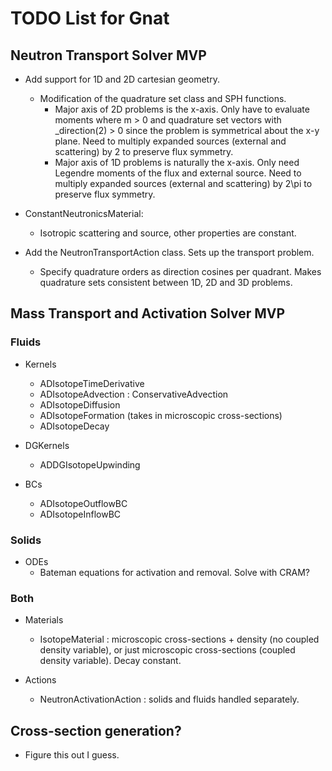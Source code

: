 # TODO List for Gnat

## Neutron Transport Solver MVP

- Add support for 1D and 2D cartesian geometry.
  - Modification of the quadrature set class and SPH functions.
    - Major axis of 2D problems is the x-axis. Only have to evaluate moments where
    m > 0 and quadrature set vectors with _direction(2) > 0 since the problem is
    symmetrical about the x-y plane. Need to multiply expanded sources
    (external and scattering) by 2 to preserve flux symmetry.
    - Major axis of 1D problems is naturally the x-axis. Only need Legendre
    moments of the flux and external source. Need to multiply expanded sources
    (external and scattering) by 2\pi to preserve flux symmetry.

- ConstantNeutronicsMaterial:
  - Isotropic scattering and source, other properties are constant.

- Add the NeutronTransportAction class. Sets up the transport problem.
  - Specify quadrature orders as direction cosines per quadrant. Makes quadrature
  sets consistent between 1D, 2D and 3D problems.

## Mass Transport and Activation Solver MVP

### Fluids

- Kernels
  - ADIsotopeTimeDerivative
  - ADIsotopeAdvection : ConservativeAdvection
  - ADIsotopeDiffusion
  - ADIsotopeFormation (takes in microscopic cross-sections)
  - ADIsotopeDecay

- DGKernels
  - ADDGIsotopeUpwinding

- BCs
  - ADIsotopeOutflowBC
  - ADIsotopeInflowBC

### Solids

- ODEs
  - Bateman equations for activation and removal. Solve with CRAM?

### Both

- Materials
  - IsotopeMaterial : microscopic cross-sections + density (no coupled density variable), or just microscopic cross-sections (coupled density variable). Decay constant.

- Actions
  - NeutronActivationAction : solids and fluids handled separately.

## Cross-section generation?
- Figure this out I guess.
